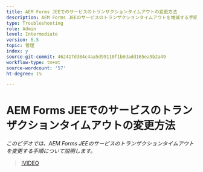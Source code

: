 ```yaml
---
title: AEM Forms JEEでのサービスのトランザクションタイムアウトの変更方法
description: AEM Forms JEEのサービスのトランザクションタイムアウトを増減する手順
type: Troubleshooting
role: Admin
level: Intermediate
version: 6.5
topic: 管理
index: y
source-git-commit: 462417d384c4aa5d99110f1b8dadd165ea9b2a49
workflow-type: tm+mt
source-wordcount: '57'
ht-degree: 1%

---
```



# AEM Forms JEEでのサービスのトランザクションタイムアウトの変更方法

*このビデオでは、AEM Forms JEEのサービスのトランザクションタイムアウトを変更する手順について説明します。*

>[!VIDEO](https://video.tv.adobe.com/v/335495?quality=9&learn=on)
